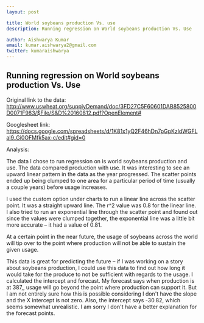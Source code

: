 ```yaml
---
layout: post

title: World soybeans production Vs. use 
description: Running regression on World soybeans production Vs. Use

author: Aishwarya Kumar
email: kumar.aishwarya2@gmail.com
twitter: kumaraishwarya
---
```


## Running regression on World soybeans production Vs. Use

Original link to the data: http://www.uswheat.org/supplyDemand/doc/3FD27C5F60601DAB8525800D0071F983/$File/S&D%20160812.pdf?OpenElement#

Googlesheet link: https://docs.google.com/spreadsheets/d/1K81x1yQ2F46hDn7pGpKzldWGFLal9_Gi0OFMfk5ax-c/edit#gid=0

Analysis: 

The data I chose to run regression on is world soybeans production and use. The data compared production with use. It was interesting to see an upward linear pattern in the data as the year progressed. The scatter points ended up being clumped to one area for a particular period of time (usually a couple years) before usage increases. 

I used the custom option under charts to run a linear line across the scatter point. It was a straight upward line. The r^2 value was 0.8 for the linear line. I also tried to run an exponential line through the scatter point and found out since the values were clumped together, the exponential line was a little bit more accurate – it had a value of 0.81. 

At a certain point in the near future, the usage of soybeans across the world will tip over to the point where production will not be able to sustain the given usage. 

This data is great for predicting the future – if I was working on a story about soybeans production, I could use this data to find out how long it would take for the produce to not be sufficient with regards to the usage. I calculated the intercept and forecast. My forecast says when production is at 387,, usage will go beyond the point where production can support it. But I am not entirely sure how this is possible considering I don't have the slope and the X intercept is not zero. Also, the intercept says -30.82, which seems somewhat unrealistic. I am sorry I don't have a better explanation for the forecast points. 

